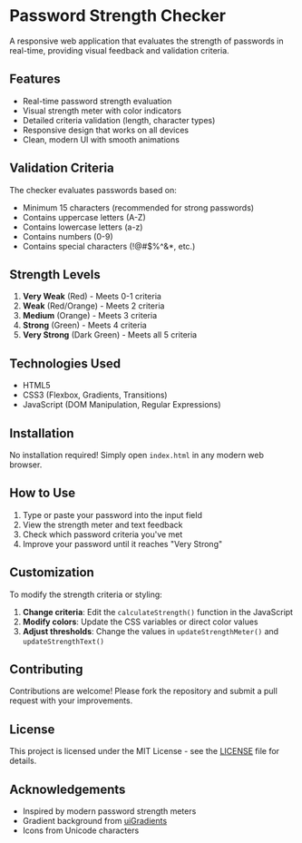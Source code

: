 # Password Strength Checker

A responsive web application that evaluates the strength of passwords in real-time, providing visual feedback and validation criteria.


## Features

- Real-time password strength evaluation
- Visual strength meter with color indicators
- Detailed criteria validation (length, character types)
- Responsive design that works on all devices
- Clean, modern UI with smooth animations

## Validation Criteria

The checker evaluates passwords based on:
- Minimum 15 characters (recommended for strong passwords)
- Contains uppercase letters (A-Z)
- Contains lowercase letters (a-z)
- Contains numbers (0-9)
- Contains special characters (!@#$%^&*, etc.)

## Strength Levels

1. **Very Weak** (Red) - Meets 0-1 criteria
2. **Weak** (Red/Orange) - Meets 2 criteria
3. **Medium** (Orange) - Meets 3 criteria
4. **Strong** (Green) - Meets 4 criteria
5. **Very Strong** (Dark Green) - Meets all 5 criteria

## Technologies Used

- HTML5
- CSS3 (Flexbox, Gradients, Transitions)
- JavaScript (DOM Manipulation, Regular Expressions)

## Installation

No installation required! Simply open `index.html` in any modern web browser.

## How to Use

1. Type or paste your password into the input field
2. View the strength meter and text feedback
3. Check which password criteria you've met
4. Improve your password until it reaches "Very Strong"

## Customization

To modify the strength criteria or styling:

1. **Change criteria**: Edit the `calculateStrength()` function in the JavaScript
2. **Modify colors**: Update the CSS variables or direct color values
3. **Adjust thresholds**: Change the values in `updateStrengthMeter()` and `updateStrengthText()`

## Contributing

Contributions are welcome! Please fork the repository and submit a pull request with your improvements.

## License

This project is licensed under the MIT License - see the [LICENSE](LICENSE) file for details.

## Acknowledgements

- Inspired by modern password strength meters
- Gradient background from [uiGradients](https://uigradients.com)
- Icons from Unicode characters
